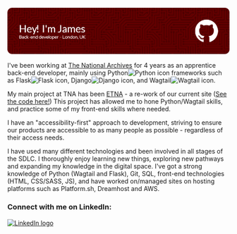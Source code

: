 ![Header](./github-header-image.png)

<p>I've been working at <a href="https://www.nationalarchives.gov.uk" target="blank">The National Archives</a> for 4 years as an apprentice back-end developer, mainly using Python<img height="15" alt="Python icon" src="https://user-images.githubusercontent.com/25181517/183423507-c056a6f9-1ba8-4312-a350-19bcbc5a8697.png"> frameworks such as Flask<img height="15" alt="Flask icon" src="https://user-images.githubusercontent.com/25181517/183423775-2276e25d-d43d-4e58-890b-edbc88e915f7.png">, Django<img height="15" alt="Django icon" src="https://cdn.worldvectorlogo.com/logos/django.svg">, and Wagtail<img height="15" alt="Wagtail icon" src="https://avatars.githubusercontent.com/u/23708009?s=280&v=4">.</p>

<p>My main project at TNA has been <a href="https://beta.nationalarchives.gov.uk/">ETNA</a> - a re-work of our current site (<a href="https://github.com/nationalarchives/ds-wagtail">See the code here!</a>) This project has allowed me to hone Python/Wagtail skills, and practice some of my front-end skills where needed.</p>

<p>I have an "accessibility-first" approach to development, striving to ensure our products are accessible to as many people as possible - regardless of their access needs.</p>

<p>I have used many different technologies and been involved in all stages of the SDLC. I thoroughly enjoy learning new things, exploring new pathways and expanding my knowledge in the digital space. I've got a strong knowledge of Python (Wagtail and Flask), Git, SQL, front-end technologies (HTML, CSS/SASS, JS), and have worked on/managed sites on hosting platforms such as Platform.sh, Dreamhost and AWS.</p>

<h3 align="left">Connect with me on LinkedIn:</h3>
<p align="left">
<a href="https://www.linkedin.com/in/james-biggs-394365171/" target="blank"><img align="center" src="https://raw.githubusercontent.com/rahuldkjain/github-profile-readme-generator/master/src/images/icons/Social/linked-in-alt.svg" alt="LinkedIn logo" height="30"/></a>
</p>
